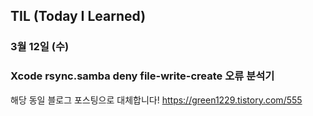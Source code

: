 ## TIL (Today I Learned)

### 3월 12일 (수)    
### Xcode rsync.samba deny file-write-create 오류 분석기
해당 동일 블로그 포스팅으로 대체합니다!
https://green1229.tistory.com/555   
